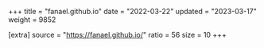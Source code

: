 +++
title = "fanael.github.io"
date = "2022-03-22"
updated = "2023-03-17"
weight = 9852

[extra]
source = "https://fanael.github.io/"
ratio = 56
size = 10
+++

